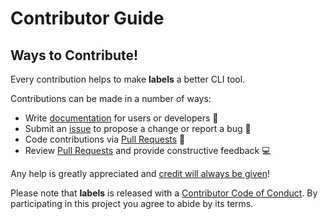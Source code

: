 # Contributor Guide

## Ways to Contribute!

Every contribution helps to make **labels** a better CLI tool.

Contributions can be made in a number of ways:

- Write [documentation][readme] for users or developers 📝
- Submit an [issue][new issue] to propose a change or report a bug 🐛
- Code contributions via [Pull Requests][new pull request] 🚀
- Review [Pull Requests][pull requests] and provide constructive feedback 💻

Any help is greatly appreciated and [credit will always be given][community]!

Please note that **labels** is released with a [Contributor Code of
Conduct][code of conduct]. By participating in this project you agree to
abide by its terms.

[readme]: https://github.com/hackebrot/labels/blob/master/README.md
[new issue]: https://github.com/hackebrot/labels/issues/new/choose
[new pull request]: https://github.com/hackebrot/labels/compare
[pull requests]: https://github.com/hackebrot/labels/pulls
[code of conduct]: /.github/CODE_OF_CONDUCT.md
[community]: /.github/COMMUNITY.md
